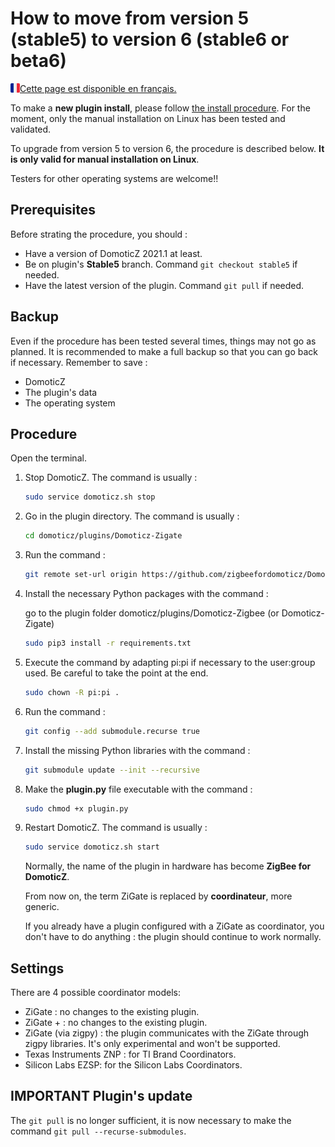 # How to move from version 5 (stable5) to version 6 (stable6 or beta6)

<a href="../fr-fr/Plugin_Version-6.md"><img align="left" width="15" height="15" src="../Images/flag_france.png" alt="Logo"></a>
[Cette page est disponible en français.](../fr-fr/Plugin_Version-6.md)

To make a __new plugin install__, please follow [the install procedure](Plugin_Installation.md). For the moment, only the manual installation on Linux has been tested and validated.

To upgrade from version 5 to version 6, the procedure is described below. __It is only valid for manual installation on Linux__.

Testers for other operating systems are welcome!!

## Prerequisites

Before strating the procedure, you should :

* Have a version of DomoticZ 2021.1 at least.
* Be on plugin's __Stable5__ branch. Command `git checkout stable5` if needed.
* Have the latest version of the plugin. Command `git pull` if needed.

## Backup

Even if the procedure has been tested several times, things may not go as planned.
It is recommended to make a full backup so that you can go back if necessary.
Remember to save :

* DomoticZ
* The plugin's data
* The operating system

## Procedure

Open the terminal.

1. Stop DomoticZ. The command is usually :

    ``` bash
    sudo service domoticz.sh stop
    ```

1. Go in the plugin directory. The command is usually :

    ``` bash
    cd domoticz/plugins/Domoticz-Zigate
    ```

1. Run the command :

    ``` bash
    git remote set-url origin https://github.com/zigbeefordomoticz/Domoticz-Zigbee
    ```

1. Install the necessary Python packages with the command :

    go to the plugin folder domoticz/plugins/Domoticz-Zigbee (or Domoticz-Zigate)

    ``` bash
    sudo pip3 install -r requirements.txt
    ```

1. Execute the command by adapting pi:pi if necessary to the user:group used. Be careful to take the point at the end.

    ``` bash
    sudo chown -R pi:pi .
    ```

1. Run the command :

    ``` bash
    git config --add submodule.recurse true
    ```

1. Install the missing Python libraries with the command :

    ``` bash
    git submodule update --init --recursive
    ```

1. Make the __plugin.py__ file executable with the command :

    ``` bash
    sudo chmod +x plugin.py
    ```

1. Restart DomoticZ. The command is usually :

    ``` bash
    sudo service domoticz.sh start
    ```

    Normally, the name of the plugin in hardware has become __ZigBee for DomoticZ__.

    From now on, the term ZiGate is replaced by __coordinateur__, more generic.

    If you already have a plugin configured with a ZiGate as coordinator, you don't have to do anything : the plugin should continue to     work normally.

## Settings

There are 4 possible coordinator models:

* ZiGate : no changes to the existing plugin.
* ZiGate + : no changes to the existing plugin.
* ZiGate (via zigpy) : the plugin communicates with the ZiGate through zigpy libraries. It's only experimental and won't be supported.
* Texas Instruments ZNP : for  TI Brand Coordinators.
* Silicon Labs EZSP: for the Silicon Labs Coordinators.

## IMPORTANT Plugin's update

The `git pull` is no longer sufficient, it is now necessary to make the command `git pull --recurse-submodules`.
